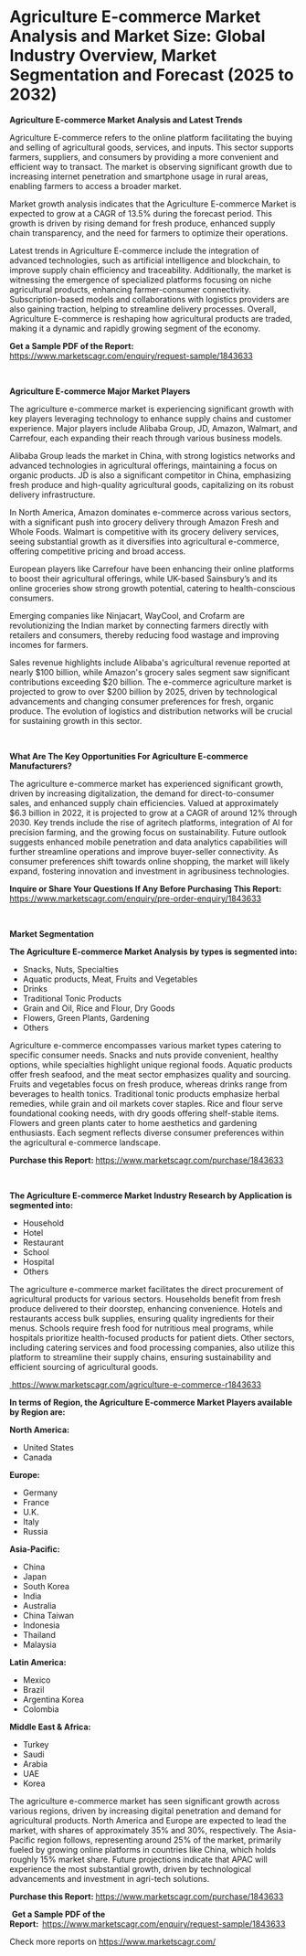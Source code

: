 <p><h1>Agriculture E-commerce Market Analysis and Market Size: Global Industry Overview, Market Segmentation and Forecast (2025 to 2032)</h1></p><p><strong>Agriculture E-commerce Market Analysis and Latest Trends</strong></p>
<p><p>Agriculture E-commerce refers to the online platform facilitating the buying and selling of agricultural goods, services, and inputs. This sector supports farmers, suppliers, and consumers by providing a more convenient and efficient way to transact. The market is observing significant growth due to increasing internet penetration and smartphone usage in rural areas, enabling farmers to access a broader market. </p><p>Market growth analysis indicates that the Agriculture E-commerce Market is expected to grow at a CAGR of 13.5% during the forecast period. This growth is driven by rising demand for fresh produce, enhanced supply chain transparency, and the need for farmers to optimize their operations. </p><p>Latest trends in Agriculture E-commerce include the integration of advanced technologies, such as artificial intelligence and blockchain, to improve supply chain efficiency and traceability. Additionally, the market is witnessing the emergence of specialized platforms focusing on niche agricultural products, enhancing farmer-consumer connectivity. Subscription-based models and collaborations with logistics providers are also gaining traction, helping to streamline delivery processes. Overall, Agriculture E-commerce is reshaping how agricultural products are traded, making it a dynamic and rapidly growing segment of the economy.</p></p>
<p><strong>Get a Sample PDF of the Report:&nbsp;</strong> <a href="https://www.marketscagr.com/enquiry/request-sample/1843633?utm_campaign=2998&utm_medium=2&utm_source=Github&utm_content=ia&utm_term=11032025&utm_id=agriculture-e-commerce">https://www.marketscagr.com/enquiry/request-sample/1843633</a></p>
<p>&nbsp;</p>
<p><strong>Agriculture E-commerce Major Market Players</strong></p>
<p><p>The agriculture e-commerce market is experiencing significant growth with key players leveraging technology to enhance supply chains and customer experience. Major players include Alibaba Group, JD, Amazon, Walmart, and Carrefour, each expanding their reach through various business models. </p><p>Alibaba Group leads the market in China, with strong logistics networks and advanced technologies in agricultural offerings, maintaining a focus on organic products. JD is also a significant competitor in China, emphasizing fresh produce and high-quality agricultural goods, capitalizing on its robust delivery infrastructure.</p><p>In North America, Amazon dominates e-commerce across various sectors, with a significant push into grocery delivery through Amazon Fresh and Whole Foods. Walmart is competitive with its grocery delivery services, seeing substantial growth as it diversifies into agricultural e-commerce, offering competitive pricing and broad access.</p><p>European players like Carrefour have been enhancing their online platforms to boost their agricultural offerings, while UK-based Sainsbury’s and its online groceries show strong growth potential, catering to health-conscious consumers. </p><p>Emerging companies like Ninjacart, WayCool, and Crofarm are revolutionizing the Indian market by connecting farmers directly with retailers and consumers, thereby reducing food wastage and improving incomes for farmers. </p><p>Sales revenue highlights include Alibaba's agricultural revenue reported at nearly $100 billion, while Amazon's grocery sales segment saw significant contributions exceeding $20 billion. The e-commerce agriculture market is projected to grow to over $200 billion by 2025, driven by technological advancements and changing consumer preferences for fresh, organic produce. The evolution of logistics and distribution networks will be crucial for sustaining growth in this sector.</p></p>
<p>&nbsp;</p>
<p><strong>What Are The Key Opportunities For Agriculture E-commerce Manufacturers?</strong></p>
<p><p>The agriculture e-commerce market has experienced significant growth, driven by increasing digitalization, the demand for direct-to-consumer sales, and enhanced supply chain efficiencies. Valued at approximately $6.3 billion in 2022, it is projected to grow at a CAGR of around 12% through 2030. Key trends include the rise of agritech platforms, integration of AI for precision farming, and the growing focus on sustainability. Future outlook suggests enhanced mobile penetration and data analytics capabilities will further streamline operations and improve buyer-seller connectivity. As consumer preferences shift towards online shopping, the market will likely expand, fostering innovation and investment in agribusiness technologies.</p></p>
<p><strong>Inquire or Share Your Questions If Any Before Purchasing This Report:</strong> <a href="https://www.marketscagr.com/enquiry/pre-order-enquiry/1843633?utm_campaign=2998&utm_medium=2&utm_source=Github&utm_content=ia&utm_term=11032025&utm_id=agriculture-e-commerce">https://www.marketscagr.com/enquiry/pre-order-enquiry/1843633</a></p>
<p>&nbsp;</p>
<p><strong>Market Segmentation</strong></p>
<p><strong>The Agriculture E-commerce Market Analysis by types is segmented into:</strong></p>
<p><ul><li>Snacks, Nuts, Specialties</li><li>Aquatic products, Meat, Fruits and Vegetables</li><li>Drinks</li><li>Traditional Tonic Products</li><li>Grain and Oil, Rice and Flour, Dry Goods</li><li>Flowers, Green Plants, Gardening</li><li>Others</li></ul></p>
<p><p>Agriculture e-commerce encompasses various market types catering to specific consumer needs. Snacks and nuts provide convenient, healthy options, while specialties highlight unique regional foods. Aquatic products offer fresh seafood, and the meat sector emphasizes quality and sourcing. Fruits and vegetables focus on fresh produce, whereas drinks range from beverages to health tonics. Traditional tonic products emphasize herbal remedies, while grain and oil markets cover staples. Rice and flour serve foundational cooking needs, with dry goods offering shelf-stable items. Flowers and green plants cater to home aesthetics and gardening enthusiasts. Each segment reflects diverse consumer preferences within the agricultural e-commerce landscape.</p></p>
<p><strong>Purchase this Report:&nbsp;</strong><a href="https://www.marketscagr.com/purchase/1843633?utm_campaign=2998&utm_medium=2&utm_source=Github&utm_content=ia&utm_term=11032025&utm_id=agriculture-e-commerce">https://www.marketscagr.com/purchase/1843633</a></p>
<p>&nbsp;</p>
<p><strong>The Agriculture E-commerce Market Industry Research by Application is segmented into:</strong></p>
<p><ul><li>Household</li><li>Hotel</li><li>Restaurant</li><li>School</li><li>Hospital</li><li>Others</li></ul></p>
<p><p>The agriculture e-commerce market facilitates the direct procurement of agricultural products for various sectors. Households benefit from fresh produce delivered to their doorstep, enhancing convenience. Hotels and restaurants access bulk supplies, ensuring quality ingredients for their menus. Schools require fresh food for nutritious meal programs, while hospitals prioritize health-focused products for patient diets. Other sectors, including catering services and food processing companies, also utilize this platform to streamline their supply chains, ensuring sustainability and efficient sourcing of agricultural goods.</p></p>
<p><a href="https://www.marketscagr.com/agriculture-e-commerce-r1843633?utm_campaign=2998&utm_medium=2&utm_source=Github&utm_content=ia&utm_term=11032025&utm_id=agriculture-e-commerce">&nbsp;https://www.marketscagr.com/agriculture-e-commerce-r1843633</a></p>
<p><strong>In terms of Region, the Agriculture E-commerce Market Players available by Region are:</strong></p>
<p>
    <p> <strong> North America: </strong>
        <ul>
            <li>United States</li>
            <li>Canada</li>
        </ul>
        </p> 
    <p> <strong> Europe: </strong>
        <ul>
            <li>Germany</li>
            <li>France</li>
            <li>U.K.</li>
            <li>Italy</li>
            <li>Russia</li>
        </ul>
        </p> 
    <p> <strong> Asia-Pacific: </strong>
        <ul>
            <li>China</li>
            <li>Japan</li>
            <li>South Korea</li>
            <li>India</li>
            <li>Australia</li>
            <li>China Taiwan</li>
            <li>Indonesia</li>
            <li>Thailand</li>
            <li>Malaysia</li>
        </ul>
        </p> 
    <p> <strong> Latin America: </strong>
        <ul>
            <li>Mexico</li>
            <li>Brazil</li>
            <li>Argentina Korea</li>
            <li>Colombia</li>
        </ul>
        </p> 
    <p> <strong> Middle East & Africa: </strong>
        <ul>
            <li>Turkey</li>
            <li>Saudi</li>
            <li>Arabia</li>
            <li>UAE</li>
            <li>Korea</li>
        </ul>
    </p>
    </p>
<p><p>The agriculture e-commerce market has seen significant growth across various regions, driven by increasing digital penetration and demand for agricultural products. North America and Europe are expected to lead the market, with shares of approximately 35% and 30%, respectively. The Asia-Pacific region follows, representing around 25% of the market, primarily fueled by growing online platforms in countries like China, which holds roughly 15% market share. Future projections indicate that APAC will experience the most substantial growth, driven by technological advancements and investment in agri-tech solutions.</p></p>
<p><strong>Purchase this Report: </strong><a href="https://www.marketscagr.com/purchase/1843633?utm_campaign=2998&utm_medium=2&utm_source=Github&utm_content=ia&utm_term=11032025&utm_id=agriculture-e-commerce">https://www.marketscagr.com/purchase/1843633</a></p>
<p>&nbsp;<strong>Get a Sample PDF of the Report:&nbsp;&nbsp;</strong><a href="https://www.marketscagr.com/enquiry/request-sample/1843633?utm_campaign=2998&utm_medium=2&utm_source=Github&utm_content=ia&utm_term=11032025&utm_id=agriculture-e-commerce">https://www.marketscagr.com/enquiry/request-sample/1843633</a></p>
<p><strong></strong></p>
<p>Check more reports on <a href="https://www.marketscagr.com/?utm_campaign=2998&utm_medium=2&utm_source=Github&utm_content=ia&utm_term=11032025&utm_id=agriculture-e-commerce">https://www.marketscagr.com/</a></p>